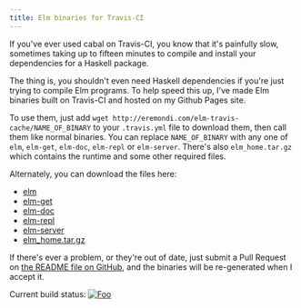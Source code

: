 ```yaml
---
title: Elm binaries for Travis-CI
---
```


If you've ever used cabal on Travis-CI, you know that it's painfully slow, sometimes taking
up to fifteen minutes to compile and install your dependencies for a Haskell package.

The thing is, you shouldn't even need Haskell dependencies if you're just trying to compile Elm programs.
To help speed this up, I've made Elm binaries built on Travis-CI and hosted on my Github Pages site.

To use them, just add `wget http://eremondi.com/elm-travis-cache/NAME_OF_BINARY` to your `.travis.yml` file
to download them, then call them like normal binaries.
You can replace `NAME_OF_BINARY` with any one of `elm`, `elm-get`, `elm-doc`, `elm-repl` or `elm-server`.
There's also `elm_home.tar.gz` which contains the runtime and some other required files.

Alternately, you can download the files here:

* [elm](http://eremondi.com/elm-travis-cache/elm)
* [elm-get](http://eremondi.com/elm-travis-cache/elm-get)
* [elm-doc](http://eremondi.com/elm-travis-cache/elm-doc)
* [elm-repl](http://eremondi.com/elm-travis-cache/elm-repl)
* [elm-server](http://eremondi.com/elm-travis-cache/elm-server)
* [elm_home.tar.gz](http://eremondi.com/elm-travis-cache/elm_home.tar.gz)

If there's ever a problem, or they're out of date, just submit a Pull Request on 
[the README file on GitHub](https://github.com/JoeyEremondi/elm-travis-cache/blob/master/README.md),
and the binaries will be re-generated when I accept it.

Current build status: [![Foo](https://travis-ci.org/JoeyEremondi/elm-travis-cache.svg)](https://travis-ci.org/JoeyEremondi/elm-travis-cache)
